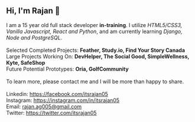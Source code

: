 ## Hi, I'm Rajan 👋

I am a 15 year old full stack developer **in-training**. I utilize _HTML5/CSS3, Vanilla Javascript, React and Python_, and am currently learning _Django, Node and PostgreSQL_. <br><br>
Selected Completed Projects: __Feather, Study.io, Find Your Story Canada__<br> 
Large Projects Working On: __DevHelper, The Social Good, SimpleWellness, Kyte, SafeShop__<br>
Future Potential Prototypes: __Oria, GolfCommunity__ 
<br><br>
To learn more, please contact me and I will be more than happy to share. 
<br><br>
Linkedin: https://facebook.com/itsrajan05 <br> 
Instagram: https://instagram.com/in/itsrajan05<br> 
Email: rajan.ag005@gmail.com<br>
Twitter: https://twitter.com/itsrajan05<br>
 
 
